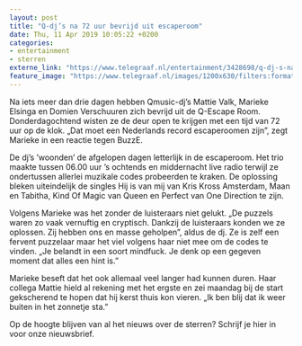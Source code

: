 ```yaml
---
layout: post
title: "Q-dj’s na 72 uur bevrijd uit escaperoom"
date: Thu, 11 Apr 2019 10:05:22 +0200
categories: 
- entertainment 
- sterren 
externe_link: "https://www.telegraaf.nl/entertainment/3428698/q-dj-s-na-72-uur-bevrijd-uit-escaperoom"
feature_image: "https://www.telegraaf.nl/images/1200x630/filters:format(jpeg):quality(80)/cdn-kiosk-api.telegraaf.nl/e809fac2-5c36-11e9-a4e2-02d1dbdc35d1.jpg"
---
```


<p class="intro">Na iets meer dan drie dagen hebben Qmusic-dj’s Mattie Valk, Marieke Elsinga en Domien Verschuuren zich bevrijd uit de Q-Escape Room. Donderdagochtend wisten ze de deur open te krijgen met een tijd van 72 uur op de klok. „Dat moet een Nederlands record escaperoomen zijn”, zegt Marieke in een reactie tegen BuzzE.</p> <p>De dj’s ’woonden’ de afgelopen dagen letterlijk in de escaperoom. Het trio maakte tussen 06.00 uur ’s ochtends en middernacht live radio terwijl ze ondertussen allerlei muzikale codes probeerden te kraken. De oplossing bleken uiteindelijk de singles Hij is van mij van Kris Kross Amsterdam, Maan en Tabitha, Kind Of Magic van Queen en Perfect van One Direction te zijn.</p><p>Volgens Marieke was het zonder de luisteraars niet gelukt. „De puzzels waren zo vaak vernuftig en cryptisch. Dankzij de luisteraars konden we ze oplossen. Zij hebben ons en masse geholpen”, aldus de dj. Ze is zelf een fervent puzzelaar maar het viel volgens haar niet mee om de codes te vinden. „Je belandt in een soort mindfuck. Je denk op een gegeven moment dat alles een hint is.”</p><p>Marieke beseft dat het ook allemaal veel langer had kunnen duren. Haar collega Mattie hield al rekening met het ergste en zei maandag bij de start gekscherend te hopen dat hij kerst thuis kon vieren. „Ik ben blij dat ik weer buiten in het zonnetje sta.”</p><p>Op de hoogte blijven van al het nieuws over de sterren? Schrijf je hier in voor onze nieuwsbrief.</p>
